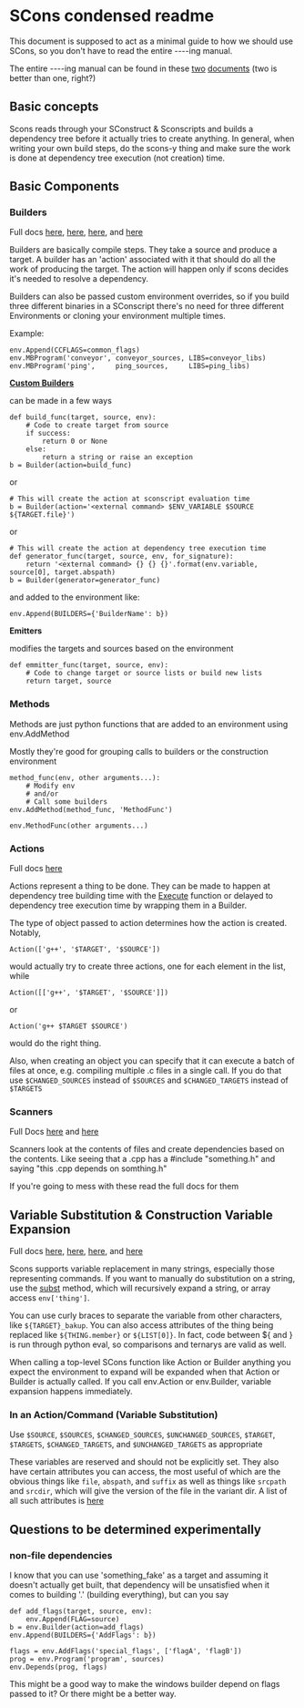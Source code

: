 # SCons condensed readme

This document is supposed to act as a minimal guide to how we should use SCons, so you don't have to read the entire ----ing manual.

The entire ----ing manual can be found in these [two](http://www.scons.org/doc/HTML/scons-man.html) [documents](http://www.scons.org/doc/2.3.0/HTML/scons-user/index.html) (two is better than one, right?)


## Basic concepts

Scons reads through your SConstruct & Sconscripts and builds a dependency tree before it actually tries to create anything. In general, when writing your own build steps, do the scons-y thing and make sure the work is done at dependency tree execution (not creation) time.


## Basic Components

### Builders

Full docs [here][Builder Methods], [here][Builder Objects], [here][Command], and [here][Writing Your Own Builders]

Builders are basically compile steps. They take a source and produce a target. A builder has an 'action' associated with it that should do all the work of producing the target. The action will happen only if scons decides it's needed to resolve a dependency.

Builders can also be passed custom environment overrides, so if you build three different binaries in a SConscript there's no need for three different Environments or cloning your environment multiple times.

Example:

    env.Append(CCFLAGS=common_flags)
    env.MBProgram('conveyor', conveyor_sources, LIBS=conveyor_libs)
    env.MBProgram('ping',     ping_sources,     LIBS=ping_libs)

**[Custom Builders][Writing Your Own Builders]**

can be made in a few ways

    def build_func(target, source, env):
        # Code to create target from source
        if success:
            return 0 or None
        else:
            return a string or raise an exception
    b = Builder(action=build_func)

or

    # This will create the action at sconscript evaluation time
    b = Builder(action='<external command> $ENV_VARIABLE $SOURCE ${TARGET.file}')

or

    # This will create the action at dependency tree execution time
    def generator_func(target, source, env, for_signature):
        return '<external command> {} {} {}'.format(env.variable, source[0], target.abspath)
    b = Builder(generator=generator_func)

and added to the environment like:

    env.Append(BUILDERS={'BuilderName': b})

**Emitters**

modifies the targets and sources based on the environment

    def emmitter_func(target, source, env):
        # Code to change target or source lists or build new lists
        return target, source


### Methods

Methods are just python functions that are added to an environment using env.AddMethod

Mostly they're good for grouping calls to builders or the construction environment

    method_func(env, other arguments...):
        # Modify env
        # and/or
        # Call some builders
    env.AddMethod(method_func, 'MethodFunc')

    env.MethodFunc(other arguments...)


### Actions

Full docs [here][Action Objects]

Actions represent a thing to be done. They can be made to happen at dependency tree building time with the [Execute] function or delayed to dependency tree execution time by wrapping them in a Builder.

The type of object passed to action determines how the action is created. Notably,

    Action(['g++', '$TARGET', '$SOURCE'])

would actually try to create three actions, one for each element in the list, while

    Action([['g++', '$TARGET', '$SOURCE']])

or

    Action('g++ $TARGET $SOURCE')

would do the right thing.

Also, when creating an object you can specify that it can execute a batch of files at once, e.g. compiling multiple .c files in a single call. If you do that use `$CHANGED_SOURCES` instead of `$SOURCES` and `$CHANGED_TARGETS` instead of `$TARGETS`

### Scanners

Full Docs [here][Scanner Objects] and [here][Writing Scanners]

Scanners look at the contents of files and create dependencies based on the contents. Like seeing that a .cpp has a #include "something.h" and saying "this .cpp depends on somthing.h"

If you're going to mess with these read the full docs for them

## Variable Substitution & Construction Variable Expansion

Full docs [here][Construction Variables], [here][Construction Environments], [here][Variable Substitution], and [here][Python Code Substitution]

Scons supports variable replacement in many strings, especially those representing commands. If you want to manually do substitution on a string, use the [subst] method, which will recursively expand a string, or array access `env['thing']`.

You can use curly braces to separate the variable from other characters, like `${TARGET}_bakup`. You can also access attributes of the thing being replaced like `${THING.member}` or `${LIST[0]}`. In fact, code between ${ and } is run through python eval, so comparisons and ternarys are valid as well.

When calling a top-level SCons function like Action or Builder anything you expect the environment to expand will be expanded when that Action or Builder is actually called. If you call env.Action or env.Builder, variable expansion happens immediately.

### In an Action/Command (Variable Substitution)

Use `$SOURCE`, `$SOURCES`, `$CHANGED_SOURCES`, `$UNCHANGED_SOURCES`, `$TARGET`, `$TARGETS`, `$CHANGED_TARGETS`, and `$UNCHANGED_TARGETS` as appropriate

These variables are reserved and should not be explicitly set. They also have certain attributes you can access, the most useful of which are the obvious things like `file`, `abspath`, and `suffix` as well as things like `srcpath` and `srcdir`, which will give the version of the file in the variant dir. A list of all such attributes is [here][Variable Substitution]


## Questions to be determined experimentally

### non-file dependencies

I know that you can use 'something_fake' as a target and assuming it doesn't actually get built, that dependency will be unsatisfied when it comes to building '.' (building everything), but can you say

    def add_flags(target, source, env):
        env.Append(FLAG=source)
    b = env.Builder(action=add_flags)
    env.Append(BUILDERS={'AddFlags': b})

    flags = env.AddFlags('special_flags', ['flagA', 'flagB'])
    prog = env.Program('program', sources)
    env.Depends(prog, flags)

This might be a good way to make the windows builder depend on flags passed to it? Or there might be a better way.

[Action Objects]: http://www.scons.org/doc/HTML/scons-man.html#lbAQ
[Builder Methods]: http://www.scons.org/doc/HTML/scons-man.html#lbAH
[Builder Objects]: http://www.scons.org/doc/HTML/scons-man.html#lbAP
[Writing Your Own Builders]: http://www.scons.org/doc/2.3.0/HTML/scons-user/c3621.html
[Command]: http://www.scons.org/doc/2.3.0/HTML/scons-user/c3895.html
[Construction Environments]: http://www.scons.org/doc/2.3.0/HTML/scons-user/x1444.html
[Construction Variables]: http://www.scons.org/doc/HTML/scons-man.html#lbAK
[Variable Substitution]: http://www.scons.org/doc/HTML/scons-man.html#lbAS
[Python Code Substitution]: http://www.scons.org/doc/HTML/scons-man.html#lbAT
[Execute]: http://www.scons.org/doc/2.3.0/HTML/scons-user/x3095.html
[subst]: http://www.scons.org/doc/2.3.0/HTML/scons-user/x1444.html#AEN1498
[Scanner Objects]: http://www.scons.org/doc/HTML/scons-man.html#lbAU
[Writing Scanners]: http://www.scons.org/doc/2.3.0/HTML/scons-user/c3966.html
